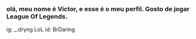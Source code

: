 ### olá, meu nome é  Victor, e esse é o meu perfil. Gosto de jogar League Of Legends.
ig: _.dryng
LoL id: BrDaring
